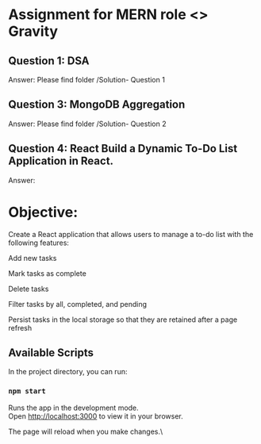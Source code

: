 
# Assignment for MERN role <> Gravity

## Question 1: DSA 
Answer: Please find folder /Solution- Question 1

## Question 3: MongoDB Aggregation 
Answer: Please find folder /Solution- Question 2

## Question 4: React Build a Dynamic To-Do List Application in React.
Answer:  


# Objective:

Create a React application that allows users to manage a to-do list with the following features:

Add new tasks

Mark tasks as complete

Delete tasks

Filter tasks by all, completed, and pending

Persist tasks in the local storage so that they are retained after a page refresh

## Available Scripts

In the project directory, you can run:

### `npm start`

Runs the app in the development mode.\
Open [http://localhost:3000](http://localhost:3000) to view it in your browser.

The page will reload when you make changes.\


